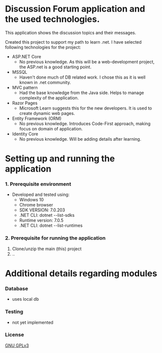 # Discussion Forum application and the used technologies.
This application shows the discussion topics and their messages.

Created this project to support my path to learn .net. I have selected following technologies for the project:
 - ASP.NET Core
   - No previous knowledge. As this will be a web-development project, the ASP.net is a good starting point.
 - MSSQL
   - Haven't done much of DB related work. I chose this as it is well known in .net community.
 - MVC pattern
   - Had the base knowledge from the Java side. Helps to manage complexity of the application.
 - Razor Pages
   - Microsoft Learn suggests this for the new developers. It is used to create dynamic web pages.
 - Entity Framework (ORM)
   - No previous knowledge. Introduces Code-First approach, making focus on domain of application.
 - Identity Core
   - No previous knowledge. Will be adding details after learning.

# Setting up and running the application
### 1. Prerequisite environment
- Developed and tested using:
   - Windows 10 
   - Chrome browser
   - SDK VERSION: 7.0.203
	- .NET CLI: dotnet --list-sdks
   - Runtime version: 7.0.5
	- .NET CLI: dotnet --list-runtimes

### 2. Prerequisite for running the application
1. Clone/unzip the main (this) project
2. ..

# Additional details regarding modules
### Database
- uses local db

### Testing
- not yet implemented

### License
[GNU GPLv3](LICENSE)